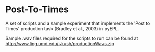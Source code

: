Post-To-Times
=============

A set of scripts and a sample experiment that implements the 'Post to Times' production task (Bradley et al., 2003) in pyEPL.

Sample .wav files required for the scripts to run can be found at http://www.ling.umd.edu/~kush/productionWavs.zip